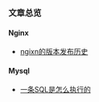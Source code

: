### 文章总览

#### Nginx
  - [ngixn的版本发布历史](https://github.com/Mr-House/blog/blob/master/nginx%E7%9A%84%E7%89%88%E6%9C%AC%E5%8F%91%E5%B8%83%E5%8E%86%E5%8F%B2.md)
#### Mysql
  - [一条SQL是怎么执行的](https://github.com/Mr-House/blog/blob/master/1%E3%80%81%E5%9F%BA%E7%A1%80%E6%9E%B6%E6%9E%84%EF%BC%8C%E4%B8%80%E6%9D%A1SQL%E6%9F%A5%E8%AF%A2%E8%AF%AD%E5%8F%A5%E6%98%AF%E6%80%8E%E4%B9%88%E6%89%A7%E8%A1%8C%E7%9A%84.md)

